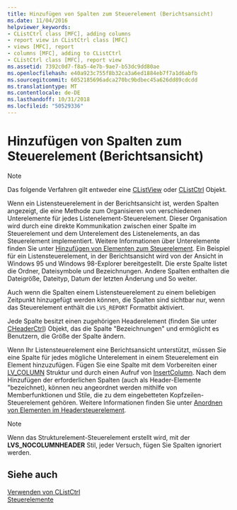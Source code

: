 ```yaml
---
title: Hinzufügen von Spalten zum Steuerelement (Berichtsansicht)
ms.date: 11/04/2016
helpviewer_keywords:
- CListCtrl class [MFC], adding columns
- report view in CListCtrl class [MFC]
- views [MFC], report
- columns [MFC], adding to CListCtrl
- CListCtrl class [MFC], report view
ms.assetid: 7392c0d7-f8a5-4e7b-9ae7-b53dc9dd80ae
ms.openlocfilehash: e40a923c755f8b32ca3a6ed1884eb7f7a1d6abfb
ms.sourcegitcommit: 6052185696adca270bc9bdbec45a626dd89cdcdd
ms.translationtype: MT
ms.contentlocale: de-DE
ms.lasthandoff: 10/31/2018
ms.locfileid: "50529336"
---
```

# <a name="adding-columns-to-the-control-report-view"></a>Hinzufügen von Spalten zum Steuerelement (Berichtsansicht)

> [!NOTE]
>  Das folgende Verfahren gilt entweder eine [CListView](../mfc/reference/clistview-class.md) oder [CListCtrl](../mfc/reference/clistctrl-class.md) Objekt.

Wenn ein Listensteuerelement in der Berichtsansicht ist, werden Spalten angezeigt, die eine Methode zum Organisieren von verschiedenen Unterelemente für jedes Listenelement-Steuerelement. Dieser Organisation wird durch eine direkte Kommunikation zwischen einer Spalte im Steuerelement und dem Unterelement des Listenelements, an das Steuerelement implementiert. Weitere Informationen über Unterelemente finden Sie unter [Hinzufügen von Elementen zum Steuerelement](../mfc/adding-items-to-the-control.md). Ein Beispiel für ein Listensteuerelement, in der Berichtsansicht wird von der Ansicht in Windows 95 und Windows 98-Explorer bereitgestellt. Die erste Spalte listet die Ordner, Dateisymbole und Bezeichnungen. Andere Spalten enthalten die Dateigröße, Dateityp, Datum der letzten Änderung und So weiter.

Auch wenn die Spalten einem Listensteuerelement zu einem beliebigen Zeitpunkt hinzugefügt werden können, die Spalten sind sichtbar nur, wenn das Steuerelement enthält die `LVS_REPORT` Formatbit aktiviert.

Jede Spalte besitzt einen zugehörigen Headerelement (finden Sie unter [CHeaderCtrl](../mfc/reference/cheaderctrl-class.md)) Objekt, das die Spalte "Bezeichnungen" und ermöglicht es Benutzern, die Größe der Spalte ändern.

Wenn Ihr Listensteuerelement eine Berichtsansicht unterstützt, müssen Sie eine Spalte für jedes mögliche Unterelement in einem Steuerelement ein Element hinzuzufügen. Fügen Sie eine Spalte mit dem Vorbereiten einer [LV_COLUMN](/windows/desktop/api/commctrl/ns-commctrl-taglvcolumna) Struktur und durch einen Aufruf von [InsertColumn](../mfc/reference/clistctrl-class.md#insertcolumn). Nach dem Hinzufügen der erforderlichen Spalten (auch als Header-Elemente "bezeichnet), können neu angeordnet werden mithilfe von Memberfunktionen und Stile, die zu dem eingebetteten Kopfzeilen-Steuerelement gehören. Weitere Informationen finden Sie unter [Anordnen von Elementen im Headersteuerelement](../mfc/ordering-items-in-the-header-control.md).

> [!NOTE]
>  Wenn das Strukturelement-Steuerelement erstellt wird, mit der **LVS_NOCOLUMNHEADER** Stil, jeder Versuch, fügen Sie Spalten ignoriert werden.

## <a name="see-also"></a>Siehe auch

[Verwenden von CListCtrl](../mfc/using-clistctrl.md)<br/>
[Steuerelemente](../mfc/controls-mfc.md)

